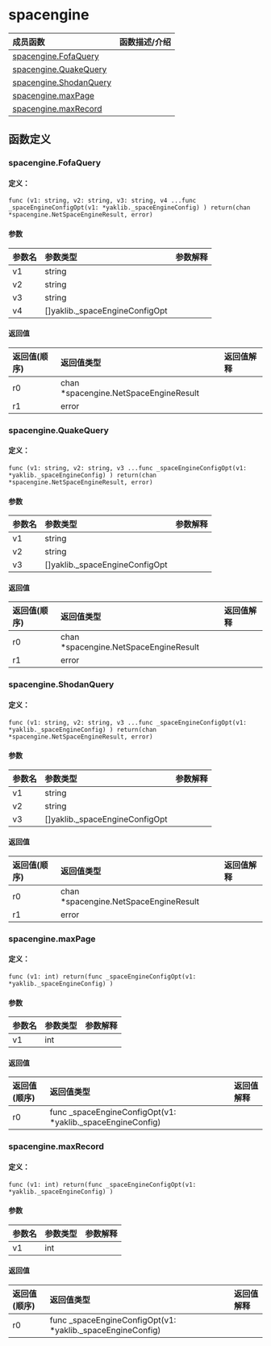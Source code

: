 # spacengine


|成员函数|函数描述/介绍|
|:------|:--------|
 | [spacengine.FofaQuery](#spacenginefofaquery) |  |
 | [spacengine.QuakeQuery](#spacenginequakequery) |  |
 | [spacengine.ShodanQuery](#spacengineshodanquery) |  |
 | [spacengine.maxPage](#spacenginemaxpage) |  |
 | [spacengine.maxRecord](#spacenginemaxrecord) |  |




 



## 函数定义

### spacengine.FofaQuery



#### 定义：

`func (v1: string, v2: string, v3: string, v4 ...func _spaceEngineConfigOpt(v1: *yaklib._spaceEngineConfig) ) return(chan *spacengine.NetSpaceEngineResult, error) `


#### 参数

|参数名|参数类型|参数解释|
|:-----------|:---------- |:-----------|
| v1 | string |   |
| v2 | string |   |
| v3 | string |   |
| v4 | []yaklib._spaceEngineConfigOpt |   |





#### 返回值

|返回值(顺序)|返回值类型|返回值解释|
|:-----------|:---------- |:-----------|
| r0 | chan *spacengine.NetSpaceEngineResult |   |
| r1 | error |   |


### spacengine.QuakeQuery



#### 定义：

`func (v1: string, v2: string, v3 ...func _spaceEngineConfigOpt(v1: *yaklib._spaceEngineConfig) ) return(chan *spacengine.NetSpaceEngineResult, error) `


#### 参数

|参数名|参数类型|参数解释|
|:-----------|:---------- |:-----------|
| v1 | string |   |
| v2 | string |   |
| v3 | []yaklib._spaceEngineConfigOpt |   |





#### 返回值

|返回值(顺序)|返回值类型|返回值解释|
|:-----------|:---------- |:-----------|
| r0 | chan *spacengine.NetSpaceEngineResult |   |
| r1 | error |   |


### spacengine.ShodanQuery



#### 定义：

`func (v1: string, v2: string, v3 ...func _spaceEngineConfigOpt(v1: *yaklib._spaceEngineConfig) ) return(chan *spacengine.NetSpaceEngineResult, error) `


#### 参数

|参数名|参数类型|参数解释|
|:-----------|:---------- |:-----------|
| v1 | string |   |
| v2 | string |   |
| v3 | []yaklib._spaceEngineConfigOpt |   |





#### 返回值

|返回值(顺序)|返回值类型|返回值解释|
|:-----------|:---------- |:-----------|
| r0 | chan *spacengine.NetSpaceEngineResult |   |
| r1 | error |   |


### spacengine.maxPage



#### 定义：

`func (v1: int) return(func _spaceEngineConfigOpt(v1: *yaklib._spaceEngineConfig) ) `


#### 参数

|参数名|参数类型|参数解释|
|:-----------|:---------- |:-----------|
| v1 | int |   |





#### 返回值

|返回值(顺序)|返回值类型|返回值解释|
|:-----------|:---------- |:-----------|
| r0 | func _spaceEngineConfigOpt(v1: *yaklib._spaceEngineConfig)  |   |


### spacengine.maxRecord



#### 定义：

`func (v1: int) return(func _spaceEngineConfigOpt(v1: *yaklib._spaceEngineConfig) ) `


#### 参数

|参数名|参数类型|参数解释|
|:-----------|:---------- |:-----------|
| v1 | int |   |





#### 返回值

|返回值(顺序)|返回值类型|返回值解释|
|:-----------|:---------- |:-----------|
| r0 | func _spaceEngineConfigOpt(v1: *yaklib._spaceEngineConfig)  |   |





